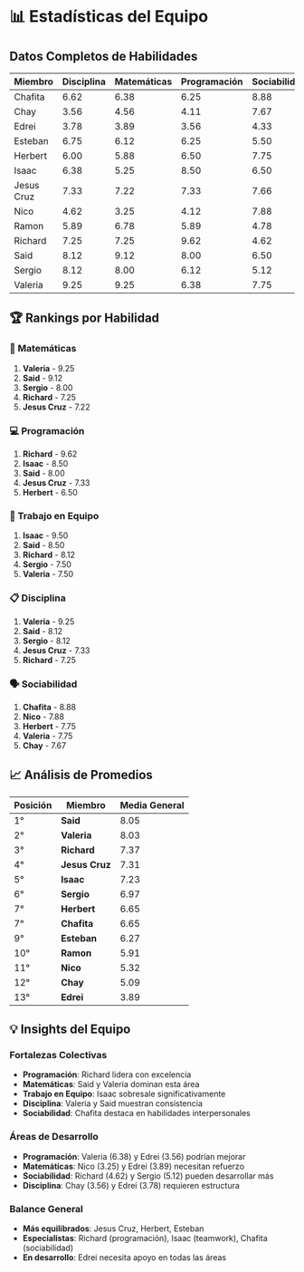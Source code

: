 # 📊 Estadísticas del Equipo

## Datos Completos de Habilidades

| Miembro | Disciplina | Matemáticas | Programación | Sociabilidad | Teamwork | Media |
|---------|------------|-------------|--------------|-------------|----------|-------|
| Chafita | 6.62 | 6.38 | 6.25 | 8.88 | 5.12 | 6.65 |
| Chay | 3.56 | 4.56 | 4.11 | 7.67 | 5.56 | 5.09 |
| Edrei | 3.78 | 3.89 | 3.56 | 4.33 | 3.89 | 3.89 |
| Esteban | 6.75 | 6.12 | 6.25 | 5.50 | 6.75 | 6.27 |
| Herbert | 6.00 | 5.88 | 6.50 | 7.75 | 7.12 | 6.65 |
| Isaac | 6.38 | 5.25 | 8.50 | 6.50 | 9.50 | 7.23 |
| Jesus Cruz | 7.33 | 7.22 | 7.33 | 7.66 | 7.00 | 7.31 |
| Nico | 4.62 | 3.25 | 4.12 | 7.88 | 6.75 | 5.32 |
| Ramon | 5.89 | 6.78 | 5.89 | 4.78 | 6.22 | 5.91 |
| Richard | 7.25 | 7.25 | 9.62 | 4.62 | 8.12 | 7.37 |
| Said | 8.12 | 9.12 | 8.00 | 6.50 | 8.50 | 8.05 |
| Sergio | 8.12 | 8.00 | 6.12 | 5.12 | 7.50 | 6.97 |
| Valeria | 9.25 | 9.25 | 6.38 | 7.75 | 7.50 | 8.03 |

## 🏆 Rankings por Habilidad

### 🧮 Matemáticas
1. **Valeria** - 9.25
2. **Said** - 9.12
3. **Sergio** - 8.00
4. **Richard** - 7.25
5. **Jesus Cruz** - 7.22

### 💻 Programación  
1. **Richard** - 9.62
2. **Isaac** - 8.50
3. **Said** - 8.00
4. **Jesus Cruz** - 7.33
5. **Herbert** - 6.50

### 🤝 Trabajo en Equipo
1. **Isaac** - 9.50
2. **Said** - 8.50
3. **Richard** - 8.12
4. **Sergio** - 7.50
5. **Valeria** - 7.50

### 📋 Disciplina
1. **Valeria** - 9.25
2. **Said** - 8.12
3. **Sergio** - 8.12
4. **Jesus Cruz** - 7.33
5. **Richard** - 7.25

### 🗣️ Sociabilidad
1. **Chafita** - 8.88
2. **Nico** - 7.88
3. **Herbert** - 7.75
4. **Valeria** - 7.75
5. **Chay** - 7.67

## 📈 Análisis de Promedios

| Posición | Miembro | Media General |
|----------|---------|---------------|
| 1° | **Said** | 8.05 |
| 2° | **Valeria** | 8.03 |
| 3° | **Richard** | 7.37 |
| 4° | **Jesus Cruz** | 7.31 |
| 5° | **Isaac** | 7.23 |
| 6° | **Sergio** | 6.97 |
| 7° | **Herbert** | 6.65 |
| 7° | **Chafita** | 6.65 |
| 9° | **Esteban** | 6.27 |
| 10° | **Ramon** | 5.91 |
| 11° | **Nico** | 5.32 |
| 12° | **Chay** | 5.09 |
| 13° | **Edrei** | 3.89 |

## 💡 Insights del Equipo

### Fortalezas Colectivas
- **Programación**: Richard lidera con excelencia
- **Matemáticas**: Said y Valeria dominan esta área
- **Trabajo en Equipo**: Isaac sobresale significativamente
- **Disciplina**: Valeria y Said muestran consistencia
- **Sociabilidad**: Chafita destaca en habilidades interpersonales

### Áreas de Desarrollo
- **Programación**: Valeria (6.38) y Edrei (3.56) podrían mejorar
- **Matemáticas**: Nico (3.25) y Edrei (3.89) necesitan refuerzo
- **Sociabilidad**: Richard (4.62) y Sergio (5.12) pueden desarrollar más
- **Disciplina**: Chay (3.56) y Edrei (3.78) requieren estructura

### Balance General
- **Más equilibrados**: Jesus Cruz, Herbert, Esteban
- **Especialistas**: Richard (programación), Isaac (teamwork), Chafita (sociabilidad)
- **En desarrollo**: Edrei necesita apoyo en todas las áreas